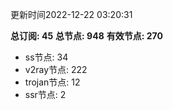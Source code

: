 更新时间2022-12-22 03:20:31

**总订阅: 45**
**总节点: 948**
**有效节点: 270**
- ss节点: 34
- v2ray节点: 222
- trojan节点: 12
- ssr节点: 2
